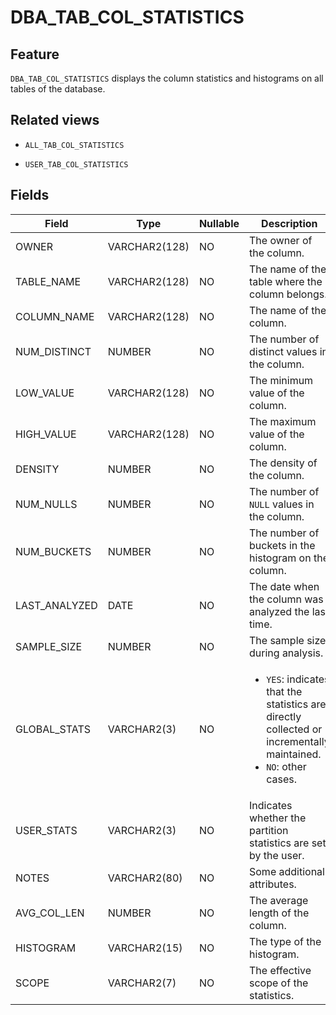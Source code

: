 DBA_TAB_COL_STATISTICS
===========================================

Feature
--------------------

`DBA_TAB_COL_STATISTICS` displays the column statistics and histograms on all tables of the database.

Related views
----------------------

* `ALL_TAB_COL_STATISTICS`

* `USER_TAB_COL_STATISTICS`

Fields
----------------------

| Field         | Type          | **Nullable** | Description                                                                                                                                  |
|---------------|---------------|--------------|----------------------------------------------------------------------------------------------------------------------------------------------|
| OWNER         | VARCHAR2(128) | NO           | The owner of the column.                                                                                                                     |
| TABLE_NAME    | VARCHAR2(128) | NO           | The name of the table where the column belongs.                                                                                              |
| COLUMN_NAME   | VARCHAR2(128) | NO           | The name of the column.                                                                                                                      |
| NUM_DISTINCT  | NUMBER        | NO           | The number of distinct values in the column.                                                                                                 |
| LOW_VALUE     | VARCHAR2(128) | NO           | The minimum value of the column.                                                                                                             |
| HIGH_VALUE    | VARCHAR2(128) | NO           | The maximum value of the column.                                                                                                             |
| DENSITY       | NUMBER        | NO           | The density of the column.                                                                                                                   |
| NUM_NULLS     | NUMBER        | NO           | The number of `NULL` values in the column.                                                                                                   |
| NUM_BUCKETS   | NUMBER        | NO           | The number of buckets in the histogram on the column.                                                                                        |
| LAST_ANALYZED | DATE          | NO           | The date when the column was analyzed the last time.                                                                                         |
| SAMPLE_SIZE   | NUMBER        | NO           | The sample size during analysis.                                                                                                             |
| GLOBAL_STATS  | VARCHAR2(3)   | NO           | <ul><li> `YES`: indicates that the statistics are directly collected or incrementally maintained.  </li> <li> `NO`: other cases.  </li></ul> |
| USER_STATS    | VARCHAR2(3)   | NO           | Indicates whether the partition statistics are set by the user.                                                                              |
| NOTES         | VARCHAR2(80)  | NO           | Some additional attributes.                                                                                                                  |
| AVG_COL_LEN   | NUMBER        | NO           | The average length of the column.                                                                                                            |
| HISTOGRAM     | VARCHAR2(15)  | NO           | The type of the histogram.                                                                                                                   |
| SCOPE         | VARCHAR2(7)   | NO           | The effective scope of the statistics.                                                                                                       |
